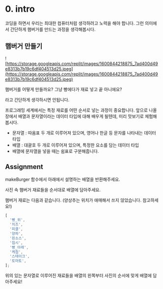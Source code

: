 # 0. intro

코딩을 하면서 우리는 최대한 컴퓨터처럼 생각하려고 노력을 해야 합니다. 그런 의미에서 간단하게 햄버거를 만드는 과정을 생각해봅시다.

## 햄버거 만들기

![https://storage.googleapis.com/replit/images/1600844218875_7ad400d49e8313b7b19c6df404513d25.jpeg](https://storage.googleapis.com/replit/images/1600844218875_7ad400d49e8313b7b19c6df404513d25.jpeg)

햄버거를 어떻게 만들까요? 그냥 빵에다가 재료 넣고 끝 아니에요?

라고 간단하게 생각하시면 안됩니다.

프로그래밍 세계에서는 특정 재료를 어떤 순서로 넣는 과정이 중요합니다. 앞으로 나올 장에서 배열과 문자열이라는 데이터 타입에 대해 배우게 될텐데, 미리 맛보기로 체험해봅시다.

- 문자열 : 따옴표 두 개로 이루어져 있으며, 영어나 한글 등 문자를 나타내는 데이터 타입
- 배열 : 대괄호 두 개로 이루어져 있으며, 특정한 요소를 담는 데이터 타입
- 배열에 문자열을 넣을 때는 쉼표로 구분해줍니다.

## Assignment

makeBurger 함수에서 아래에서 설명하는 배열을 반환해주세요.

사진 속 햄버거 재료들을 순서대로 배열에 담아주세요.

햄버거 재료는 다음과 같습니다. (양상추는 위치가 애매해서 쓰지 않았습니다. 참고하세요!)

```js
[
  '빵_위',
  '치즈',
  '피클',
  '양파',
  '흰소스',
  '접시',
  '빵_아래',
  '케첩',
  '스테이크',
  '토마토',
];
```

위의 있는 문자열로 이루어진 재료들을 배열의 왼쪽부터 사진의 순서에 맞게 배열에 담아주세요!
